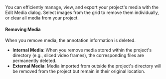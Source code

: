 You can efficiently manage, view, and export your project's media with the Edit Media dialog. Select images from the grid to remove them individually, or clear all media from your project. 

#### Removing Media
When you remove media, the annotation information is deleted. 

- **Internal Media**: When you remove media stored within the project's directory (e.g., sliced video frames), the corresponding files are permanently deleted.
- **External Media**: Media imported from outside the project's directory will be removed from the project but remain in their original location.